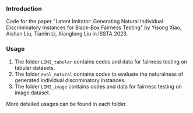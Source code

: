 ### Introduction
Code for the paper "Latent Imitator: Generating Natural Individual Discriminatory Instances for Black-Box Fairness Testing" by Yisong Xiao, Aishan Liu, Tianlin Li, Xianglong Liu in ISSTA 2023.

### Usage
1. The folder `LIMI_tabular` contains codes and data for fairness testing on tabular datasets.
2. The folder `eval_natural` contains codes to evaluate the naturalness of generated individual discriminatory instances.
3. The folder `LIMI_image` contains codes and data for fairness testing on image dataset.

More detailed usages can be found in each folder.

